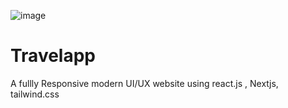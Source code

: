 ![image](https://github.com/Sakyi2/Travelapp/assets/122180455/5de356be-d6e2-472a-904c-21f6e8986d45)
# Travelapp
A fullly Responsive modern UI/UX website using react.js , Nextjs, tailwind.css
